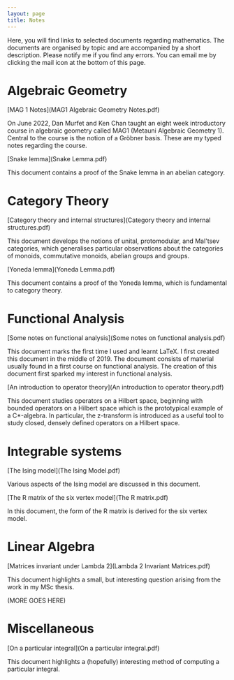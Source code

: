 ```yaml
---
layout: page
title: Notes
---
```

Here, you will find links to selected documents regarding mathematics. The documents are organised by topic and are accompanied by a short description. Please notify me if you find any errors. You can email me by clicking the mail icon at the bottom of this page. 

# Algebraic Geometry

[MAG 1 Notes](MAG1 Algebraic Geometry Notes.pdf)

On June 2022, Dan Murfet and Ken Chan taught an eight week introductory course in algebraic geometry called MAG1 (Metauni Algebraic Geometry 1). Central to the course is the notion of a Gröbner basis. These are my typed notes regarding the course. 

[Snake lemma](Snake Lemma.pdf)

This document contains a proof of the Snake lemma in an abelian category. 

# Category Theory

[Category theory and internal structures](Category theory and internal structures.pdf)

This document develops the notions of unital, protomodular, and Mal'tsev categories, which generalises particular observations about the categories of monoids, commutative monoids, abelian groups and groups. 

[Yoneda lemma](Yoneda Lemma.pdf)

This document contains a proof of the Yoneda lemma, which is fundamental to category theory. 

# Functional Analysis

[Some notes on functional analysis](Some notes on functional analysis.pdf)

This document marks the first time I used and learnt LaTeX. I first created this document in the middle of 2019. The document consists of material usually found in a first course on functional analysis. The creation of this document first sparked my interest in functional analysis. 

[An introduction to operator theory](An introduction to operator theory.pdf)

This document studies operators on a Hilbert space, beginning with bounded operators on a Hilbert space which is the prototypical example of a C*-algebra. In particular, the z-transform is introduced as a useful tool to study closed, densely defined operators on a Hilbert space. 

# Integrable systems

[The Ising model](The Ising Model.pdf)

Various aspects of the Ising model are discussed in this document. 

[The R matrix of the six vertex model](The R matrix.pdf)

In this document, the form of the R matrix is derived for the six vertex model. 

# Linear Algebra

[Matrices invariant under Lambda 2](Lambda 2 Invariant Matrices.pdf)

This document highlights a small, but interesting question arising from the work in my MSc thesis.

(MORE GOES HERE)

# Miscellaneous

[On a particular integral](On a particular integral.pdf)

This document highlights a (hopefully) interesting method of computing a particular integral. 

